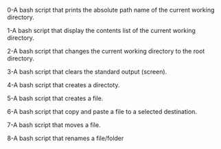 0-A bash script that prints the absolute path name of the current working directory.

1-A bash script that display the contents list of the current working directory.

2-A bash script that changes the current working directory to the root directory.

3-A bash script that clears the standard output (screen).

4-A bash script that creates a directoty.

5-A bash script that creates a file.

6-A bash script that copy and paste a file to a selected destination. 

7-A bash script that moves a file.

8-A bash script that renames a file/folder
